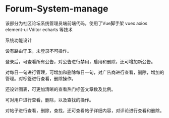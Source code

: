 # Forum-System-manage     

该部分为社区论坛系统管理员端前端代码，使用了Vue脚手架  vuex  axios  element-ui Vditor echarts 等技术


系统功能设计

设有路由守卫，未登录不可操作。

登录后，可查看所有公告，对公告进行禁用，启用和删除，还可增加新公告。

对每日一句进行管理，可增加和删除每日一句，对广告商进行查看，删除，增加的管理。对标签进行查看，删除操作。

还设计图表，可更加清晰的查看热门标签文章数及比例。

可对用户进行查看，删除，以及查找的操作。

对帖子进行查看，删除，查找，还可查看帖子详细内容，对评论进行查看和删除。

